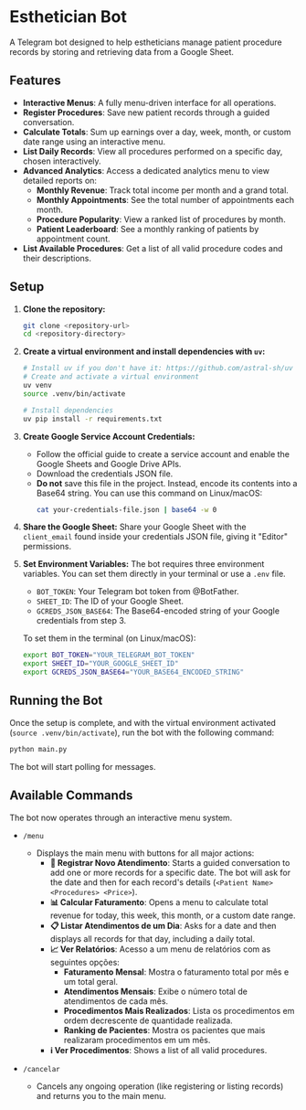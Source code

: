 # Esthetician Bot

A Telegram bot designed to help estheticians manage patient procedure records by storing and retrieving data from a Google Sheet.

## Features

- **Interactive Menus**: A fully menu-driven interface for all operations.
- **Register Procedures**: Save new patient records through a guided conversation.
- **Calculate Totals**: Sum up earnings over a day, week, month, or custom date range using an interactive menu.
- **List Daily Records**: View all procedures performed on a specific day, chosen interactively.
- **Advanced Analytics**: Access a dedicated analytics menu to view detailed reports on:
  - **Monthly Revenue**: Track total income per month and a grand total.
  - **Monthly Appointments**: See the total number of appointments each month.
  - **Procedure Popularity**: View a ranked list of procedures by month.
  - **Patient Leaderboard**: See a monthly ranking of patients by appointment count.
- **List Available Procedures**: Get a list of all valid procedure codes and their descriptions.

## Setup

1.  **Clone the repository:**
    ```bash
    git clone <repository-url>
    cd <repository-directory>
    ```

2.  **Create a virtual environment and install dependencies with `uv`:**
    ```bash
    # Install uv if you don't have it: https://github.com/astral-sh/uv
    # Create and activate a virtual environment
    uv venv
    source .venv/bin/activate
    
    # Install dependencies
    uv pip install -r requirements.txt
    ```

3.  **Create Google Service Account Credentials:**
    - Follow the official guide to create a service account and enable the Google Sheets and Google Drive APIs.
    - Download the credentials JSON file.
    - **Do not** save this file in the project. Instead, encode its contents into a Base64 string. You can use this command on Linux/macOS:
      ```bash
      cat your-credentials-file.json | base64 -w 0
      ```

4.  **Share the Google Sheet:**
    Share your Google Sheet with the `client_email` found inside your credentials JSON file, giving it "Editor" permissions.

5.  **Set Environment Variables:**
    The bot requires three environment variables. You can set them directly in your terminal or use a `.env` file.

    - `BOT_TOKEN`: Your Telegram bot token from @BotFather.
    - `SHEET_ID`: The ID of your Google Sheet.
    - `GCREDS_JSON_BASE64`: The Base64-encoded string of your Google credentials from step 3.

    To set them in the terminal (on Linux/macOS):
    ```bash
    export BOT_TOKEN="YOUR_TELEGRAM_BOT_TOKEN"
    export SHEET_ID="YOUR_GOOGLE_SHEET_ID"
    export GCREDS_JSON_BASE64="YOUR_BASE64_ENCODED_STRING"
    ```

## Running the Bot

Once the setup is complete, and with the virtual environment activated (`source .venv/bin/activate`), run the bot with the following command:

```bash
python main.py
```

The bot will start polling for messages.

## Available Commands

The bot now operates through an interactive menu system.

- `/menu`
  - Displays the main menu with buttons for all major actions:
    - **🚀 Registrar Novo Atendimento**: Starts a guided conversation to add one or more records for a specific date. The bot will ask for the date and then for each record's details (`<Patient Name> <Procedures> <Price>`).
    - **📊 Calcular Faturamento**: Opens a menu to calculate total revenue for today, this week, this month, or a custom date range.
    - **📋 Listar Atendimentos de um Dia**: Asks for a date and then displays all records for that day, including a daily total.
    - **📈 Ver Relatórios**: Acesso a um menu de relatórios com as seguintes opções:
      - **Faturamento Mensal**: Mostra o faturamento total por mês e um total geral.
      - **Atendimentos Mensais**: Exibe o número total de atendimentos de cada mês.
      - **Procedimentos Mais Realizados**: Lista os procedimentos em ordem decrescente de quantidade realizada.
      - **Ranking de Pacientes**: Mostra os pacientes que mais realizaram procedimentos em um mês.
    - **ℹ️ Ver Procedimentos**: Shows a list of all valid procedures.

- `/cancelar`
  - Cancels any ongoing operation (like registering or listing records) and returns you to the main menu.
